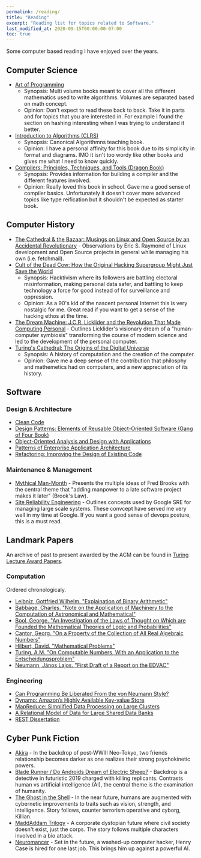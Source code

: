```yaml
---
permalink: /reading/
title: "Reading"
excerpt: "Reading list for topics related to Software."
last_modified_at: 2020-09-15T00:00:00-07:00
toc: true
---
```


Some computer based reading I have enjoyed over the years.

## Computer Science

* [Art of Programming](https://www.amazon.com/Computer-Programming-Volumes-1-4A-Boxed/dp/0321751043)
  * Synopsis: Multi volume books meant to cover all the different mathematics used to write algorithms. Volumes are separated based on math concept.
  * Opinion: Don't expect to read these back to back. Take it in parts and for topics that you are interested in. For example I found the section on hashing interesting when I was trying to understand it better.
* [Introduction to Algorithms (CLRS)](https://www.amazon.com/Introduction-Algorithms-3rd-MIT-Press/dp/0262033844)
  * Synopsis: Canonical Algorithmns teaching book.
  * Opinion: I have a personal affinity for this book due to its simplicity in format and diagrams. IMO it isn't too wordy like other books and gives me what I need to know quickly.
* [Compilers: Principles, Techniques, and Tools (Dragon Book)](https://www.amazon.com/Compilers-Principles-Techniques-Tools-2nd/dp/0321486811)
  * Synopsis: Provides information for building a compiler and the different features involved.
  * Opinion: Really loved this book in school. Gave me a good sense of compiler basics. Unfortunately it doesn't cover more advanced topics like type reification but it shouldn't be expected as starter book.

## Computer History

* [The Cathedral &amp; the Bazaar: Musings on Linux and Open Source by an Accidental Revolutionary](https://www.amazon.com/dp/B0026OR3LM) - Observations by Eric S. Raymond of Linux development and Open Source projects in general while managing his own (i.e. fetchmail).
* [Cult of the Dead Cow: How the Original Hacking Supergroup Might Just Save the World](https://www.amazon.com/Cult-of-Dead-Cow-Joseph-Menn-audiobook/dp/B07RX456JM/ref=zg_bs_3573_6?_encoding=UTF8&psc=1&refRID=86XCT8CGTYH8X7H7KJ6S)
  * Synopsis: Hacktivism where its followers are battling electoral misinformation, making personal data safer, and battling to keep technology a force for good instead of for surveillance and oppression.
  * Opinion: As a 90's kid of the nascent personal Internet this is very nostalgic for me. Great read if you want to get a sense of the hacking ethos at the time.
* [The Dream Machine: J.C.R. Licklider and the Revolution That Made Computing Personal](https://www.amazon.com/exec/obidos/ASIN/0670899763/acmorg-20) - Outlines Licklider's visionary dream of a "human-computer symbiosis" transforming the course of modern science and led to the development of the personal computer.
* [Turing's Cathedral: The Origins of the Digital Universe](https://www.amazon.com/Turings-Cathedral-Origins-Digital-Universe/dp/1400075998)
  * Synopsis: A history of computation and the creation of the computer.
  * Opinion: Gave me a deep sense of the contribution that philosphy and mathemetics had on computers, and a new appreciation of its history.

## Software

### Design &amp; Architecture

* [Clean Code](https://www.amazon.com/Clean-Code-Handbook-Software-Craftsmanship-ebook/dp/B001GSTOAM)
* [Design Patterns: Elements of Reusable Object-Oriented Software (Gang of Four Book)](https://www.amazon.com/Design-Patterns-Elements-Reusable-Object-Oriented/dp/0201633612)
* [Object-Oriented Analysis and Design with Applications](https://www.amazon.com/Object-Oriented-Analysis-Design-Applications-3rd/dp/020189551X)
* [Patterns of Enterprise Application Architecture](https://www.amazon.com/Patterns-Enterprise-Application-Architecture-Martin/dp/0321127420)
* [Refactoring: Improving the Design of Existing Code](https://www.amazon.com/Refactoring-Improving-Existing-Addison-Wesley-Signature-ebook/dp/B07LCM8RG2)

### Maintenance &amp; Management

* [Mythical Man-Month](https://www.amazon.com/dp/B00B8USS14?ref=KC_GS_GB_US) - Presents the multiple ideas of Fred Brooks with the central theme that "adding manpower to a late software project makes it later" (Brook's Law).
* [Site Reliability Engineering](https://landing.google.com/sre/books/) - Outlines concepts used by Google SRE for managing large scale systems. These convcept have served me very well in my time at Google. If you want a good sense of devops posture, this is a must read.

## Landmark Papers

An archive of past to present awarded by the ACM can be found in [Turing Lecture Award Papers](https://amturing.acm.org/lectures.cfm).

### Computation

Ordered chronologicaly.

* [Leibniz, Gottfried Wilhelm. "Explaination of Binary Arithmetic"](/assets/text/leibniz_binary.pdf)
* [Babbage, Charles. "Note on the Application of Machinery to the Computation of Astronomical and Mathematical"](/assets/text/PPN618299726.pdf)
* [Bool, George. "An Investigation of the Laws of Thought on Which are Founded the Mathematical Theories of Logic and Probabilities"](/assets/text/The_Laws_of_Thought.pdf)
* [Cantor, Georg. "On a Property of the Collection of All Real Algebraic Numbers"](/assets/text/Cantors1874Paper.pdf)
* [Hilbert, David. "Mathematical Problems"](/assets/text/S0002-9904-1902-00923-3.pdf)
* [Turing, A.M. "On Computable Numbers, With an Application to the Entscheidungsproblem"](/assets/text/Turing_Paper_1936.pdf)
* [Neumann, János Lajos. "First Draft of a Report on the EDVAC"](/assets/text/vnedvac.pdf)

### Engineering

* [Can Programming Be Liberated From the von Neumann Style?](http://www.thocp.net/biographies/papers/backus_turingaward_lecture.pdf)
* [Dynamo: Amazon’s Highly Available Key-value Store](https://www.allthingsdistributed.com/files/amazon-dynamo-sosp2007.pdf)
* [MapReduce: Simplified Data Processing on Large Clusters](https://static.googleusercontent.com/media/research.google.com/en//archive/mapreduce-osdi04.pdf)
* [A Relational Model of Data for Large Shared Data Banks](https://www.seas.upenn.edu/~zives/03f/cis550/codd.pdf)
* [REST Dissertation](https://oleb.net/2018/rest/)

## Cyber Punk Fiction

* [Akira](https://www.amazon.com/Akira-Vol-1-Katsuhiro-Otomo/dp/1935429000) - In the backdrop of post-WWIII Neo-Tokyo, two friends relationship becomes darker as one realizes their strong psychokinetic powers.
* [Blade Runner / Do Androids Dream of Electric Sheep?](https://www.amazon.com/Blade-Runner-Philip-K-Dick-audiobook/dp/B0010BA814/ref=sr_1_1?dchild=1&qid=1605131963&refinements=p_lbr_one_browse-bin%3APhilip+K.+Dick&s=books&sr=1-1) - Backdrop is a detective in futuristic 2019 charged with killing replicants. Contrasts human vs artificial intelligence (AI), the central theme is the examination of humanity.
* [The Ghost in the Shell](http://www.amazon.com/Ghost-Shell-SAC/dp/1935429019) - In the near future, humans are augmented with cybernetic improvements to traits such as vision, strength, and intelligence. Story follows, counter terrorism operative and cyborg, Killian.
* [MaddAddam Trilogy](https://www.amazon.com/dp/0804172315?tag=nemu08-20&linkCode=ogi&th=1&psc=1) - A corporate dystopian future where civil society doesn't exist, just the corps. The story follows multiple characters involved in a bio attack.
* [Neuromancer](https://www.amazon.com/dp/B000O76ON6?ref=KC_GS_GB_US) - Set in the future, a washed-up computer hacker, Henry Case is hired for one last job. This brings him up against a powerful AI.
